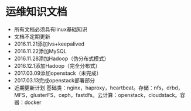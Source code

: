 # 运维知识文档
* 所有文档必须具有linux基础知识
* 文档不定期更新
* 2016.11.21添加lvs+keepalived
* 2016.11.22添加MySQL
* 2016.11.28添加Hadoop（伪分布式模式）
* 2016.12.1添加Hadoop（完全分布式）
* 2017.03.09添加openstack（未完成）
* 2017.03.13完成openstack部署部分
* 近期更新计划 基础类：nginx，haproxy，heartbeat。存储：nfs，drbd，MFS，glusterFS，ceph，fastdfs。云计算：openstack，cloudstack。容器：docker